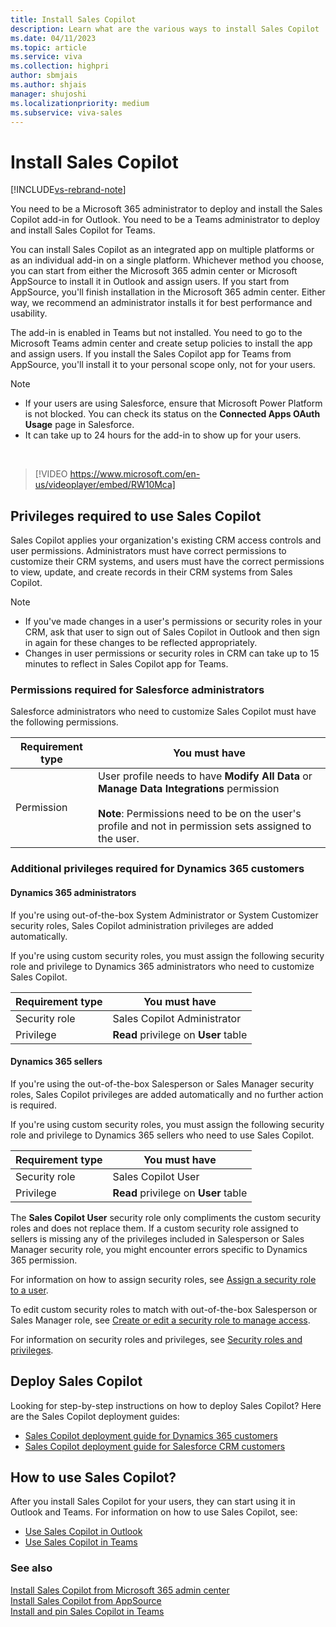 ```yaml
---
title: Install Sales Copilot
description: Learn what are the various ways to install Sales Copilot
ms.date: 04/11/2023
ms.topic: article
ms.service: viva
ms.collection: highpri
author: sbmjais
ms.author: shjais
manager: shujoshi
ms.localizationpriority: medium
ms.subservice: viva-sales
---
```


# Install Sales Copilot

[!INCLUDE[vs-rebrand-note](../includes/vs-rebrand-note.md)]

You need to be a Microsoft 365 administrator to deploy and install the Sales Copilot add-in for Outlook. You need to be a Teams administrator to deploy and install Sales Copilot for Teams.

You can install Sales Copilot as an integrated app on multiple platforms or as an individual add-in on a single platform. Whichever method you choose, you can start from either the Microsoft 365 admin center or Microsoft AppSource to install it in Outlook and assign users. If you start from AppSource, you'll finish installation in the Microsoft 365 admin center. Either way, we recommend an administrator installs it for best performance and usability. 

The add-in is enabled in Teams but not installed. You need to go to the Microsoft Teams admin center and create setup policies to install the app and assign users. If you install the Sales Copilot app for Teams from AppSource, you'll install it to your personal scope only, not for your users.


> [!NOTE]
> - If your users are using Salesforce, ensure that Microsoft Power Platform is not blocked. You can check its status on the **Connected Apps OAuth Usage** page in Salesforce.
> - It can take up to 24 hours for the add-in to show up for your users.

<br>

> [!VIDEO https://www.microsoft.com/en-us/videoplayer/embed/RW10Mca]

## Privileges required to use Sales Copilot

Sales Copilot applies your organization's existing CRM access controls and user permissions. Administrators must have correct permissions to customize their CRM systems, and users must have the correct permissions to view, update, and create records in their CRM systems from Sales Copilot.

> [!NOTE]
> - If you've made changes in a user's permissions or security roles in your CRM, ask that user to sign out of Sales Copilot in Outlook and then sign in again for these changes to be reflected appropriately. 
> - Changes in user permissions or security roles in CRM can take up to 15 minutes to reflect in Sales Copilot app for Teams.

### Permissions required for Salesforce administrators

Salesforce administrators who need to customize Sales Copilot must have the following permissions.

|Requirement type  |You must have  |
|---------|---------|
|Permission    |  User profile needs to have **Modify All Data** or **Manage Data Integrations** permission <br><br> **Note**: Permissions need to be on the user's profile and not in permission sets assigned to the user.|

### Additional privileges required for Dynamics 365 customers

#### Dynamics 365 administrators

If you're using out-of-the-box System Administrator or System Customizer security roles, Sales Copilot administration privileges are added automatically.

If you're using custom security roles, you must assign the following security role and privilege to Dynamics 365 administrators who need to customize Sales Copilot. 

|Requirement type  |You must have  |
|---------|---------|
|Security role     | Sales Copilot Administrator |
|Privilege     | **Read** privilege on **User** table     |

#### Dynamics 365 sellers

If you're using the out-of-the-box Salesperson or Sales Manager security roles, Sales Copilot privileges are added automatically and no further action is required.

If you're using custom security roles, you must assign the following security role and privilege to Dynamics 365 sellers who need to use Sales Copilot.

|Requirement type  |You must have  |
|---------|---------|
|Security role     | Sales Copilot User |
|Privilege     | **Read** privilege on **User** table     |


The **Sales Copilot User** security role only compliments the custom security roles and does not replace them. If a custom security role assigned to sellers is missing any of the privileges included in Salesperson or Sales Manager security role, you might encounter errors specific to Dynamics 365 permission.

For information on how to assign security roles, see [Assign a security role to a user](/power-platform/admin/assign-security-roles).

To edit custom security roles to match with out-of-the-box Salesperson or Sales Manager role, see [Create or edit a security role to manage access](/power-platform/admin/create-edit-security-role).

For information on security roles and privileges, see [Security roles and privileges](/power-platform/admin/security-roles-privileges).

## Deploy Sales Copilot

Looking for step-by-step instructions on how to deploy Sales Copilot? Here are the Sales Copilot deployment guides:

- [Sales Copilot deployment guide for Dynamics 365 customers](deploy-viva-sales-d365.md)
- [Sales Copilot deployment guide for Salesforce CRM customers](deploy-viva-sales-sf.md)

## How to use Sales Copilot?

After you install Sales Copilot for your users, they can start using it in Outlook and Teams. For information on how to use Sales Copilot, see:

- [Use Sales Copilot in Outlook](https://support.microsoft.com/topic/use-viva-sales-in-outlook-ec3605f9-fdb0-4593-9c5b-b43a76c07081)
- [Use Sales Copilot in Teams](https://support.microsoft.com/topic/use-viva-sales-in-teams-04286b82-bdf8-4e37-94ce-be1943b2d6ea)

### See also

[Install Sales Copilot from Microsoft 365 admin center](install-viva-sales-individual-add-in-admin-center.md)<br>
[Install Sales Copilot from AppSource](install-viva-sales-individual-add-in-appsource.md)<br>
[Install and pin Sales Copilot in Teams](install-pin-viva-sales-teams.md)
